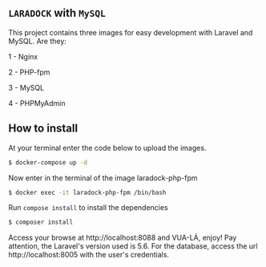 ## `LARADOCK` with `MySQL` 


This project contains three images for easy development with Laravel and MySQL. Are they:

1 - Nginx

2 - PHP-fpm

3 - MySQL

4 - PHPMyAdmin

## __How to install__

At your terminal enter the code below to upload the images. 

````bash
$ docker-compose up -d
````

Now enter in the terminal of the image laradock-php-fpm

````bash 
$ docker exec -it laradock-php-fpm /bin/bash
````

Run `compose install` to install the dependencies

````bash 
$ composer install
````

Access your browse at http://localhost:8088 and VUA-LÁ, enjoy! Pay attention, the Laravel's version used is 5.6. For the database, access the url http://localhost:8005 with the user's credentials.

